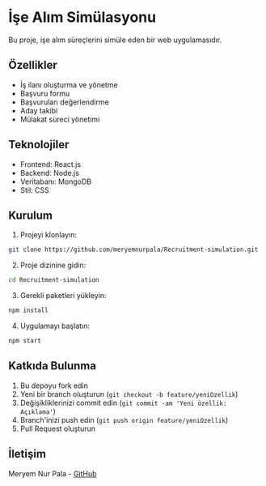 # İşe Alım Simülasyonu

Bu proje, işe alım süreçlerini simüle eden bir web uygulamasıdır.

## Özellikler

- İş ilanı oluşturma ve yönetme
- Başvuru formu
- Başvuruları değerlendirme
- Aday takibi
- Mülakat süreci yönetimi

## Teknolojiler

- Frontend: React.js
- Backend: Node.js
- Veritabanı: MongoDB
- Stil: CSS

## Kurulum

1. Projeyi klonlayın:
```bash
git clone https://github.com/meryemnurpala/Recruitment-simulation.git
```

2. Proje dizinine gidin:
```bash
cd Recruitment-simulation
```

3. Gerekli paketleri yükleyin:
```bash
npm install
```

4. Uygulamayı başlatın:
```bash
npm start
```

## Katkıda Bulunma

1. Bu depoyu fork edin
2. Yeni bir branch oluşturun (`git checkout -b feature/yeniOzellik`)
3. Değişikliklerinizi commit edin (`git commit -am 'Yeni özellik: Açıklama'`)
4. Branch'inizi push edin (`git push origin feature/yeniOzellik`)
5. Pull Request oluşturun


## İletişim

Meryem Nur Pala - [GitHub](https://github.com/meryemnurpala) 
